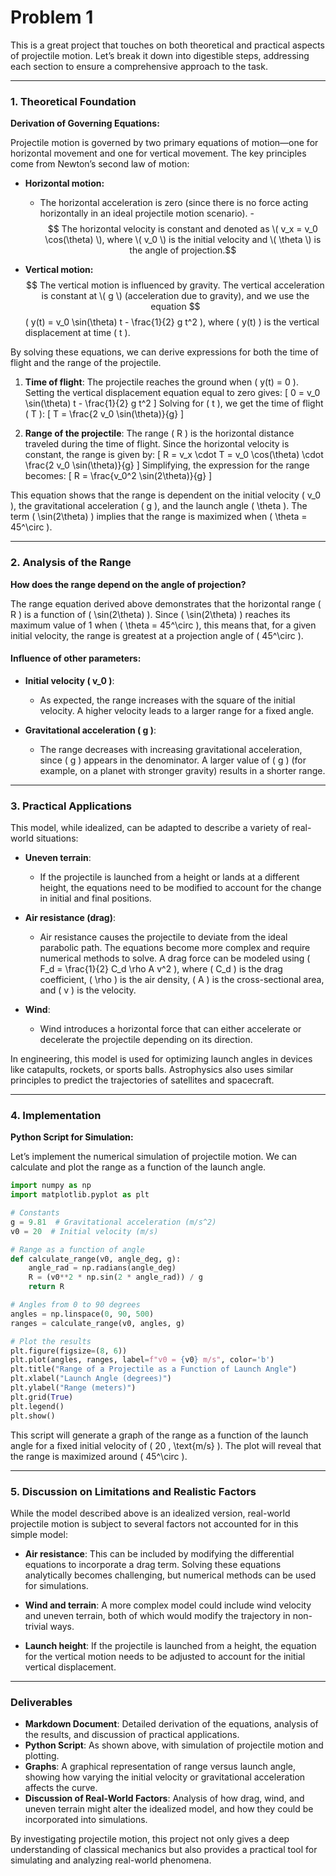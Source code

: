 # Problem 1
This is a great project that touches on both theoretical and practical aspects of projectile motion. Let’s break it down into digestible steps, addressing each section to ensure a comprehensive approach to the task.

---

### 1. **Theoretical Foundation**

**Derivation of Governing Equations:**

Projectile motion is governed by two primary equations of motion—one for horizontal movement and one for vertical movement. The key principles come from Newton’s second law of motion:

- **Horizontal motion:**
  - The horizontal acceleration is zero (since there is no force acting horizontally in an ideal projectile motion scenario).
  -$$ The horizontal velocity is constant and denoted as \( v_x = v_0 \cos(\theta) \), where \( v_0 \) is the initial velocity and \( \theta \) is the angle of projection.$$

- **Vertical motion:**
   $$ The vertical motion is influenced by gravity. The vertical acceleration is constant at \( g \) (acceleration due to gravity), and we use the equation $$ \( y(t) = v_0 \sin(\theta) t - \frac{1}{2} g t^2 \), where \( y(t) \) is the vertical displacement at time \( t \).


By solving these equations, we can derive expressions for both the time of flight and the range of the projectile.

1. **Time of flight**:
   The projectile reaches the ground when \( y(t) = 0 \). Setting the vertical displacement equation equal to zero gives:
   \[
   0 = v_0 \sin(\theta) t - \frac{1}{2} g t^2
   \]
   Solving for \( t \), we get the time of flight \( T \):
   \[
   T = \frac{2 v_0 \sin(\theta)}{g}
   \]

2. **Range of the projectile**:
   The range \( R \) is the horizontal distance traveled during the time of flight. Since the horizontal velocity is constant, the range is given by:
   \[
   R = v_x \cdot T = v_0 \cos(\theta) \cdot \frac{2 v_0 \sin(\theta)}{g}
   \]
   Simplifying, the expression for the range becomes:
   \[
   R = \frac{v_0^2 \sin(2\theta)}{g}
   \]

This equation shows that the range is dependent on the initial velocity \( v_0 \), the gravitational acceleration \( g \), and the launch angle \( \theta \). The term \( \sin(2\theta) \) implies that the range is maximized when \( \theta = 45^\circ \).

---

### 2. **Analysis of the Range**

**How does the range depend on the angle of projection?**

The range equation derived above demonstrates that the horizontal range \( R \) is a function of \( \sin(2\theta) \). Since \( \sin(2\theta) \) reaches its maximum value of 1 when \( \theta = 45^\circ \), this means that, for a given initial velocity, the range is greatest at a projection angle of \( 45^\circ \).

#### Influence of other parameters:

- **Initial velocity \( v_0 \)**: 
  - As expected, the range increases with the square of the initial velocity. A higher velocity leads to a larger range for a fixed angle.
  
- **Gravitational acceleration \( g \)**: 
  - The range decreases with increasing gravitational acceleration, since \( g \) appears in the denominator. A larger value of \( g \) (for example, on a planet with stronger gravity) results in a shorter range.

---

### 3. **Practical Applications**

This model, while idealized, can be adapted to describe a variety of real-world situations:

- **Uneven terrain**: 
  - If the projectile is launched from a height or lands at a different height, the equations need to be modified to account for the change in initial and final positions.
  
- **Air resistance (drag)**: 
  - Air resistance causes the projectile to deviate from the ideal parabolic path. The equations become more complex and require numerical methods to solve. A drag force can be modeled using \( F_d = \frac{1}{2} C_d \rho A v^2 \), where \( C_d \) is the drag coefficient, \( \rho \) is the air density, \( A \) is the cross-sectional area, and \( v \) is the velocity.

- **Wind**: 
  - Wind introduces a horizontal force that can either accelerate or decelerate the projectile depending on its direction.

In engineering, this model is used for optimizing launch angles in devices like catapults, rockets, or sports balls. Astrophysics also uses similar principles to predict the trajectories of satellites and spacecraft.

---

### 4. **Implementation**

**Python Script for Simulation:**

Let’s implement the numerical simulation of projectile motion. We can calculate and plot the range as a function of the launch angle.

```python
import numpy as np
import matplotlib.pyplot as plt

# Constants
g = 9.81  # Gravitational acceleration (m/s^2)
v0 = 20  # Initial velocity (m/s)

# Range as a function of angle
def calculate_range(v0, angle_deg, g):
    angle_rad = np.radians(angle_deg)
    R = (v0**2 * np.sin(2 * angle_rad)) / g
    return R

# Angles from 0 to 90 degrees
angles = np.linspace(0, 90, 500)
ranges = calculate_range(v0, angles, g)

# Plot the results
plt.figure(figsize=(8, 6))
plt.plot(angles, ranges, label=f"v0 = {v0} m/s", color='b')
plt.title("Range of a Projectile as a Function of Launch Angle")
plt.xlabel("Launch Angle (degrees)")
plt.ylabel("Range (meters)")
plt.grid(True)
plt.legend()
plt.show()
```

This script will generate a graph of the range as a function of the launch angle for a fixed initial velocity of \( 20 \, \text{m/s} \). The plot will reveal that the range is maximized around \( 45^\circ \).

---

### 5. **Discussion on Limitations and Realistic Factors**

While the model described above is an idealized version, real-world projectile motion is subject to several factors not accounted for in this simple model:

- **Air resistance**: This can be included by modifying the differential equations to incorporate a drag term. Solving these equations analytically becomes challenging, but numerical methods can be used for simulations.
  
- **Wind and terrain**: A more complex model could include wind velocity and uneven terrain, both of which would modify the trajectory in non-trivial ways.

- **Launch height**: If the projectile is launched from a height, the equation for the vertical motion needs to be adjusted to account for the initial vertical displacement.

---

### Deliverables

- **Markdown Document**: Detailed derivation of the equations, analysis of the results, and discussion of practical applications.
- **Python Script**: As shown above, with simulation of projectile motion and plotting.
- **Graphs**: A graphical representation of range versus launch angle, showing how varying the initial velocity or gravitational acceleration affects the curve.
- **Discussion of Real-World Factors**: Analysis of how drag, wind, and uneven terrain might alter the idealized model, and how they could be incorporated into simulations.

By investigating projectile motion, this project not only gives a deep understanding of classical mechanics but also provides a practical tool for simulating and analyzing real-world phenomena.